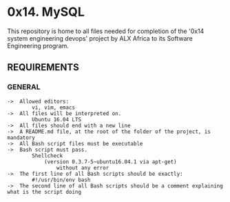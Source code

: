 # 0x14. MySQL

This repository is home to all files needed for completion of the '0x14 system engineering devops' project by ALX Africa to its Software Engineering program.

## REQUIREMENTS

### GENERAL

	->	Allowed editors:
			vi, vim, emacs
	->	All files will be interpreted on.
			Ubuntu 16.04 LTS
	->	All files should end with a new line
	->	A README.md file, at the root of the folder of the project, is mandatory
	->	All Bash script files must be executable
	->	Bash script must pass.
			Shellcheck
				(version 0.3.7-5~ubuntu16.04.1 via apt-get)
					without any error
	->	The first line of all Bash scripts should be exactly:
			#!/usr/bin/env bash
	->	The second line of all Bash scripts should be a comment explaining what is the script doing
